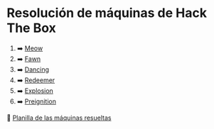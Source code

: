 # Resolución de máquinas de Hack The Box

1. ➡️ [Meow](/Machines/Meow.md)
2. ➡️ [Fawn](/Machines/Fawn.md)
3. ➡️ [Dancing](/Machines/Dancing.md)
4. ➡️ [Redeemer](/Machines/Redeemer.md)
5. ➡️ [Explosion](/Machines/Explosion.md)
6. ➡️ [Preignition](/Machines/Preignition.md)

📄 [Planilla de las máquinas resueltas](https://docs.google.com/spreadsheets/d/1Tg5swu9wW-01-7sXeFAU3sonM8d3qLy39BhVSrhvN9I/edit?usp=sharing)
